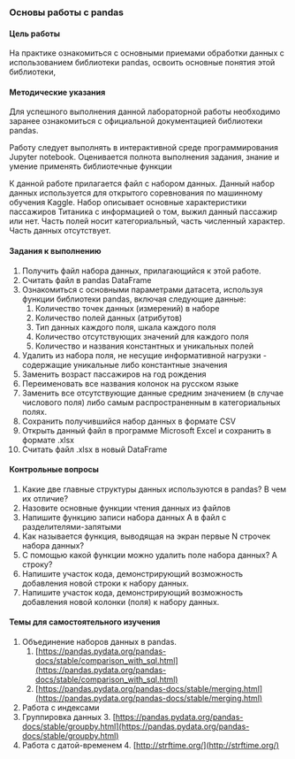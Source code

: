 ### Основы работы с pandas

#### Цель работы

На практике ознакомиться с основными приемами обработки данных с использованием библиотеки pandas, освоить основные понятия этой библиотеки,

#### Методические указания

Для успешного выполнения данной лабораторной работы необходимо заранее ознакомиться с официальной документацией библиотеки pandas.

Работу следует выполнять в интерактивной среде программирования Jupyter notebook. Оценивается полнота выполнения задания, знание и умение применять библиотечные функции

К данной работе прилагается файл с набором данных. Данный набор данных используется для открытого соревнования по машинному обучения Kaggle. Набор описывает основные характеристики пассажиров Титаника с информацией о том, выжил данный пассажир или нет. Часть полей носит категориальный, часть численный характер. Часть данных отсутствует. 

#### Задания к выполнению

1. Получить файл набора данных, прилагающийся к этой работе.
2. Считать файл в pandas DataFrame
3. Ознакомиться с основными параметрами датасета, используя функции библиотеки pandas, включая следующие данные:
    1. Количество точек данных (измерений) в наборе
    2. Количество полей данных (атрибутов)
    3. Тип данных каждого поля, шкала каждого поля
    4. Количество отсутствующих значений для каждого поля
    5. Количество и названия константных и уникальных полей
4. Удалить из набора поля, не несущие информативной нагрузки - содержащие уникальные либо константные значения
5. Заменить возраст пассажиров на год рождения
6. Переименовать все названия колонок на русском языке
7. Заменить все отсутствующие данные средним значением (в случае числового поля) либо самым распространенным в категориальных полях.
8. Сохранить получившийся набор данных в формате CSV
9. Открыть данный файл в программе Microsoft Excel и сохранить в формате .xlsx
10. Считать файл .xlsx в новый DataFrame

#### Контрольные вопросы

1. Какие две главные структуры данных используются в pandas? В чем их отличие?
2. Назовите основные функции чтения данных из файлов
3. Напишите функцию записи набора данных А в файл с разделителями-запятыми
4. Как называется функция, выводящая на экран первые N строчек набора данных?
5. С помощью какой функции можно удалить поле набора данных? А строку?
6. Напишите участок кода, демонстрирующий возможность добавления новой строки к набору данных. 
7. Напишите участок кода, демонстрирующий возможность добавления новой колонки (поля) к набору данных. 

#### Темы для самостоятельного изучения

1. Объединение наборов данных в pandas. 
    1. [https://pandas.pydata.org/pandas-docs/stable/comparison_with_sql.html](https://pandas.pydata.org/pandas-docs/stable/comparison_with_sql.html)
    2. [https://pandas.pydata.org/pandas-docs/stable/merging.html](https://pandas.pydata.org/pandas-docs/stable/merging.html)
2. Работа с индексами
3. Группировка данных
    3. [https://pandas.pydata.org/pandas-docs/stable/groupby.html](https://pandas.pydata.org/pandas-docs/stable/groupby.html)
4. Работа с датой-временем
    4. [http://strftime.org/](http://strftime.org/)